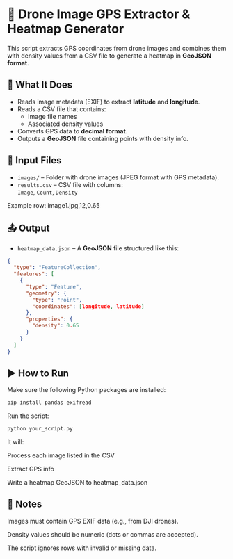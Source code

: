 # 📍 Drone Image GPS Extractor & Heatmap Generator

This script extracts GPS coordinates from drone images and combines them with density values from a CSV file to generate a heatmap in **GeoJSON format**.

## 🔧 What It Does

- Reads image metadata (EXIF) to extract **latitude** and **longitude**.
- Reads a CSV file that contains:
  - Image file names
  - Associated density values
- Converts GPS data to **decimal format**.
- Outputs a **GeoJSON** file containing points with density info.

## 📁 Input Files

- `images/` – Folder with drone images (JPEG format with GPS metadata).
- `results.csv` – CSV file with columns:  
  `Image`, `Count`, `Density`

Example row:
image1.jpg,12,0.65

## 📤 Output

- `heatmap_data.json` – A **GeoJSON** file structured like this:

```json
{
  "type": "FeatureCollection",
  "features": [
    {
      "type": "Feature",
      "geometry": {
        "type": "Point",
        "coordinates": [longitude, latitude]
      },
      "properties": {
        "density": 0.65
      }
    }
  ]
}
```

## ▶️ How to Run

Make sure the following Python packages are installed:

```bash
pip install pandas exifread
```

Run the script:

```bash
python your_script.py
```

It will:

Process each image listed in the CSV

Extract GPS info

Write a heatmap GeoJSON to heatmap_data.json

## 📌 Notes

Images must contain GPS EXIF data (e.g., from DJI drones).

Density values should be numeric (dots or commas are accepted).

The script ignores rows with invalid or missing data.
